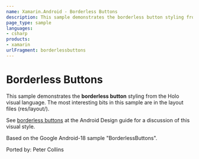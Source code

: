 ```yaml
---
name: Xamarin.Android - Borderless Buttons
description: This sample demonstrates the borderless button styling from the Holo visual language. The most interesting bits in this sample are in the layout...
page_type: sample
languages:
- csharp
products:
- xamarin
urlFragment: borderlessbuttons
---
```

# Borderless Buttons

This sample demonstrates the **borderless button** styling from the Holo visual language.
The most interesting bits in this sample are in the layout files (res/layout/).

See [borderless buttons](http://developer.android.com/design/building-blocks/buttons.html#borderless) at the Android Design guide for a discussion of this visual style.

Based on the Google Android-18 sample "BorderlessButtons".

Ported by: Peter Collins
 
